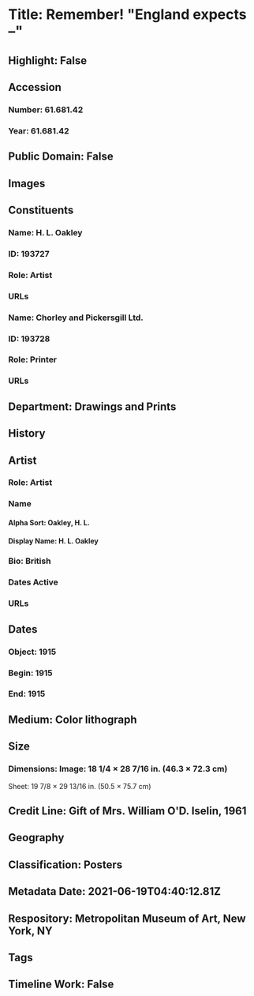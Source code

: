 # Title: Remember! "England expects –"
## Highlight: False
## Accession
### Number: 61.681.42
### Year: 61.681.42
## Public Domain: False
## Images
## Constituents
### Name: H. L. Oakley
### ID: 193727
### Role: Artist
### URLs
### Name: Chorley and Pickersgill Ltd.
### ID: 193728
### Role: Printer
### URLs
## Department: Drawings and Prints
## History
## Artist
### Role: Artist
### Name
#### Alpha Sort: Oakley, H. L.
#### Display Name: H. L. Oakley
### Bio: British
### Dates Active
### URLs
## Dates
### Object: 1915
### Begin: 1915
### End: 1915
## Medium: Color lithograph
## Size
### Dimensions: Image: 18 1/4 × 28 7/16 in. (46.3 × 72.3 cm)
Sheet: 19 7/8 × 29 13/16 in. (50.5 × 75.7 cm)
## Credit Line: Gift of Mrs. William O'D. Iselin, 1961
## Geography
## Classification: Posters
## Metadata Date: 2021-06-19T04:40:12.81Z
## Respository: Metropolitan Museum of Art, New York, NY
## Tags
## Timeline Work: False